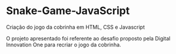 # Snake-Game-JavaScript
Criação do jogo da cobrinha em HTML, CSS e Javascript

O projeto apresentado foi referente ao desafio proposto pela Digital Innovation One para recriar o jogo da cobrinha.
